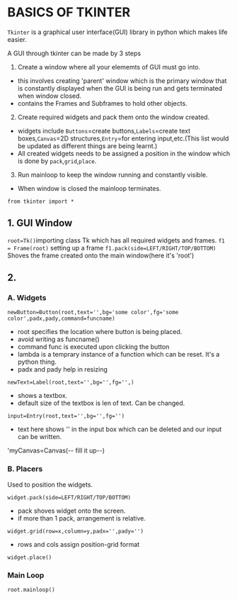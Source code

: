 # BASICS OF TKINTER

`Tkinter` is a graphical user interface(GUI) library in python which makes life easier.

A GUI through tkinter can be made by 3 steps

1. Create a window where all your elememts of GUI must go into.

- this involves creating 'parent' window which is the primary window that is constantly displayed when the GUI is being run and gets terminated when window closed. 
- contains the Frames and Subframes to hold other objects.

2. Create required widgets and pack them onto the window created. 
- widgets include `Buttons`=create buttons,`Labels`=create text boxes,`Canvas`=2D structures,`Entry`=for entering input,etc.(This list would be updated as different things are being learnt.)
- All created widgets needs to be assigned a position in the window which is done by `pack`,`grid`,`place`.

3. Run mainloop to keep the window running and constantly visible.
- When window is closed the mainloop terminates.

`from tkinter import *`
## 1. GUI Window

`root=Tk()`importing class Tk which has all required widgets and frames.
`f1 = Frame(root)` setting up a frame
`f1.pack(side=LEFT/RIGHT/TOP/BOTTOM)` Shoves the frame created onto the main window(here it's 'root')

## 2. 
### A. Widgets

`newButton=Button(root,text='',bg='some color',fg='some color',padx,pady,command=funcname)` 
- root specifies the location where button is being placed.
- avoid writing as funcname()
- command func is executed upon clicking the button
- lambda is a temprary instance of a function which can be reset. It's a python thing.
- padx and pady help in resizing 

`newText=Label(root,text='',bg='',fg='',)`
- shows a textbox.
- default size of the textbox is len of text. Can be changed.

`input=Entry(root,text='',bg='',fg='')`
- text here shows '' in the input box which can be deleted and our input can be written.

'myCanvas=Canvas(-- fill it up--)

### B. Placers
Used to position the widgets.

`widget.pack(side=LEFT/RIGHT/TOP/BOTTOM)`
- pack shoves widget onto the screen. 
- if more than 1 pack, arrangement is relative.

`widget.grid(row=x,column=y,padx='',pady='')`
- rows and cols assign position-grid format

`widget.place() `


### Main Loop

`root.mainloop()`
